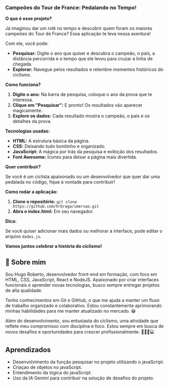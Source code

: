 ### **Campeões do Tour de France: Pedalando no Tempo!**

**O que é esse projeto?**

Já imaginou dar um rolê no tempo e descobrir quem foram os maiores campeões do Tour de France? Essa aplicação te leva nessa aventura! ️

Com ele, você pode:

* **Pesquisar:** Digite o ano que quiser e descubra o campeão, o país, a distância percorrida e o tempo que ele levou para cruzar a linha de chegada.
* **Explorar:** Navegue pelos resultados e relembre momentos históricos do ciclismo.

**Como funciona?**

1. **Digite o ano:** Na barra de pesquisa, coloque o ano da prova que te interessa.
2. **Clique em "Pesquisar":** E pronto! Os resultados vão aparecer magicamente.
3. **Explore os dados:** Cada resultado mostra o campeão, o país e os detalhes da prova.

**Tecnologias usadas:**

* **HTML:** A estrutura básica da página.
* **CSS:** Deixando tudo bonitinho e organizado.
* **JavaScript:** A mágica por trás da pesquisa e exibição dos resultados.
* **Font Awesome:** Ícones para deixar a página mais divertida.

**Quer contribuir?**

Se você é um ciclista apaixonado ou um desenvolvedor que quer dar uma pedalada no código, fique à vontade para contribuir! ️

**Como rodar a aplicação:**

1. **Clone o repositório:** `git clone https://github.com/hrbraga/imersao.git`
2. **Abra o index.html:** Em seu navegador.

**Dica:**

Se você quiser adicionar mais dados ou melhorar a interface, pode editar o arquivo `dados.js`.

**Vamos juntos celebrar a história do ciclismo!** 


## 🚀 Sobre mim
Sou Hugo Roberto, desenvolvedor front-end em formação, com foco em HTML, CSS, JavaScript, React e NodeJS. Apaixonado por criar interfaces funcionais e aprender novas tecnologias, busco sempre entregar projetos de alta qualidade.

Tenho conhecimentos em Git e GitHub, o que me ajuda a manter um fluxo de trabalho organizado e colaborativo. Estou constantemente aprimorando minhas habilidades para me manter atualizado no mercado. 😁

Além do desenvolvimento, sou entusiasta do ciclismo, uma atividade que reflete meu compromisso com disciplina e foco. Estou sempre em busca de novos desafios e oportunidades para crescer profissionalmente. 🚴‍♀️💜💻

## Aprendizados
* Desenvolvimento da função pesquisar no projeto utilizando o javaScript.
* Criaçao de objetos no javaScript.
* Entendimento da lógica do javaScript.
* Uso da IA Gemini para contribuir na solução de desafios do projeto.

